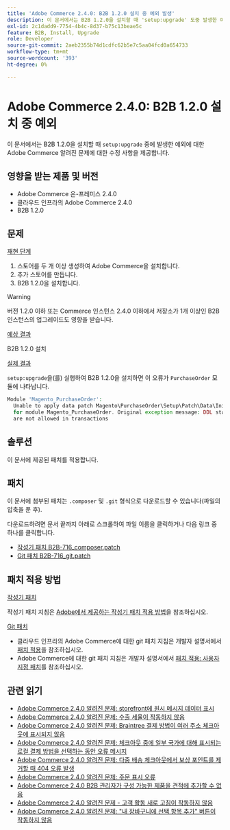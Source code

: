 ```yaml
---
title: 'Adobe Commerce 2.4.0: B2B 1.2.0 설치 중 예외 발생'
description: 이 문서에서는 B2B 1.2.0을 설치할 때 'setup:upgrade' 도중 발생한 예외에 대한 Adobe Commerce 알려진 문제 해결 방법을 제공합니다.
exl-id: 2c1dadd9-7754-4b4c-8d37-b75c13beae5c
feature: B2B, Install, Upgrade
role: Developer
source-git-commit: 2aeb2355b74d1cdfc62b5e7c5aa04fcd0a654733
workflow-type: tm+mt
source-wordcount: '393'
ht-degree: 0%

---
```


# Adobe Commerce 2.4.0: B2B 1.2.0 설치 중 예외

이 문서에서는 B2B 1.2.0을 설치할 때 `setup:upgrade` 중에 발생한 예외에 대한 Adobe Commerce 알려진 문제에 대한 수정 사항을 제공합니다.

## 영향을 받는 제품 및 버전

* Adobe Commerce 온-프레미스 2.4.0
* 클라우드 인프라의 Adobe Commerce 2.4.0
* B2B 1.2.0

## 문제

<u>재현 단계</u>

1. 스토어를 두 개 이상 생성하여 Adobe Commerce을 설치합니다.
1. 추가 스토어를 만듭니다.
1. B2B 1.2.0을 설치합니다.

>[!WARNING]
>
>버전 1.2.0 이하 또는 Commerce 인스턴스 2.4.0 이하에서 저장소가 1개 이상인 B2B 인스턴스의 업그레이드도 영향을 받습니다.

<u>예상 결과</u>

B2B 1.2.0 설치

<u>실제 결과</u>

`setup:upgrade`을(를) 실행하여 B2B 1.2.0을 설치하면 이 오류가 `PurchaseOrder` 모듈에 나타납니다.

```php
Module 'Magento_PurchaseOrder':
  Unable to apply data patch Magento\PurchaseOrder\Setup\Patch\Data\InitPurchaseOrderSalesSequence
  for module Magento_PurchaseOrder. Original exception message: DDL statements
  are not allowed in transactions
```

## 솔루션

이 문서에 제공된 패치를 적용합니다.

## 패치

이 문서에 첨부된 패치는 `.composer` 및 `.git` 형식으로 다운로드할 수 있습니다(파일의 압축을 푼 후).

다운로드하려면 문서 끝까지 아래로 스크롤하여 파일 이름을 클릭하거나 다음 링크 중 하나를 클릭합니다.

* [작성기 패치 B2B-716\_composer.patch](assets/B2B-716_composer.patch.zip)
* [Git 패치 B2B-716\_git.patch](assets/B2B-716_git.patch.zip)

## 패치 적용 방법

<u>작성기 패치 </u>

작성기 패치 지침은 [Adobe에서 제공하는 작성기 패치 적용 방법](/help/how-to/general/how-to-apply-a-composer-patch-provided-by-magento.md)을 참조하십시오.

<u>Git 패치 </u>

* 클라우드 인프라의 Adobe Commerce에 대한 git 패치 지침은 개발자 설명서에서 [패치 적용](https://experienceleague.adobe.com/en/docs/commerce-cloud-service/user-guide/develop/upgrade/apply-patches)을 참조하십시오.
* Adobe Commerce에 대한 git 패치 지침은 개발자 설명서에서 [패치 적용: 사용자 지정 패치](https://experienceleague.adobe.com/en/docs/commerce-operations/upgrade-guide/patches/overview#custom-patches)를 참조하십시오.

## 관련 읽기

* [Adobe Commerce 2.4.0 알려진 문제: storefront에 원시 메시지 데이터 표시](/help/troubleshooting/storefront/magento-2-4-0-issue-storefront-raw-message-data-display.md)
* [Adobe Commerce 2.4.0 알려진 문제: 수출 세율이 작동하지 않음](/help/troubleshooting/miscellaneous/magento-2-4-0-known-issue-export-tax-rates-does-not-work.md)
* [Adobe Commerce 2.4.0 알려진 문제: Braintree 결제 방법이 여러 주소 체크아웃에 표시되지 않음](/help/troubleshooting/payments/magento-2-4-0-braintree-not-in-multiple-addresses-checkout.md)
* [Adobe Commerce 2.4.0 알려진 문제: 체크아웃 중에 일부 국가에 대해 표시되는 로컬 결제 방법을 선택하는 동안 오류 메시지](/help/troubleshooting/payments/magento-2-4-0-checkout-error-selecting-local-payments.md)
* [Adobe Commerce 2.4.0 알려진 문제: 다중 배송 체크아웃에서 보상 포인트를 제거할 때 404 오류 발생](/help/troubleshooting/storefront/magento-2-4-0-404-error-removing-rewards-points-on-multi-shipping-checkout.md)
* [Adobe Commerce 2.4.0 알려진 문제: 주문 표시 오류](/help/troubleshooting/storefront/magento-2-4-0-known-issue-orders-display-error.md)
* [Adobe Commerce 2.4.0 B2B 관리자가 구성 가능한 제품을 견적에 추가할 수 없음](/help/troubleshooting/miscellaneous/magento-2-4-0-b2b-admin-can-t-add-configurable-product-to-quote.md)
* [Adobe Commerce 2.4.0 알려진 문제 - 고객 활동 새로 고침이 작동하지 않음](/help/troubleshooting/miscellaneous/magento-2-4-0-refresh-on-customer-activities-does-not-work.md)
* [Adobe Commerce 2.4.0 알려진 문제: &quot;내 장바구니에 선택 항목 추가&quot; 버튼이 작동하지 않음](/help/troubleshooting/miscellaneous/magento-2-4-0-add-selections-to-my-cart-does-not-work.md)
